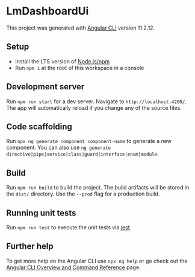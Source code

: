 # LmDashboardUi

This project was generated with [Angular CLI](https://github.com/angular/angular-cli) version 11.2.12.

## Setup

* Install the LTS version of [Node.js/npm](https://nodejs.org/en/)
* Run `npm i` at the root of this workspace in a console

## Development server

Run `npm run start` for a dev server. Navigate to `http://localhost:4200/`. The app will automatically reload if you change any of the source files.

## Code scaffolding

Run `npx ng generate component component-name` to generate a new component. You can also use `ng generate directive|pipe|service|class|guard|interface|enum|module`.

## Build

Run `npm run build` to build the project. The build artifacts will be stored in the `dist/` directory. Use the `--prod` flag for a production build.

## Running unit tests

Run `npm run test` to execute the unit tests via [jest](https://jestjs.io/).

## Further help

To get more help on the Angular CLI use `npx ng help` or go check out the [Angular CLI Overview and Command Reference](https://angular.io/cli) page.
